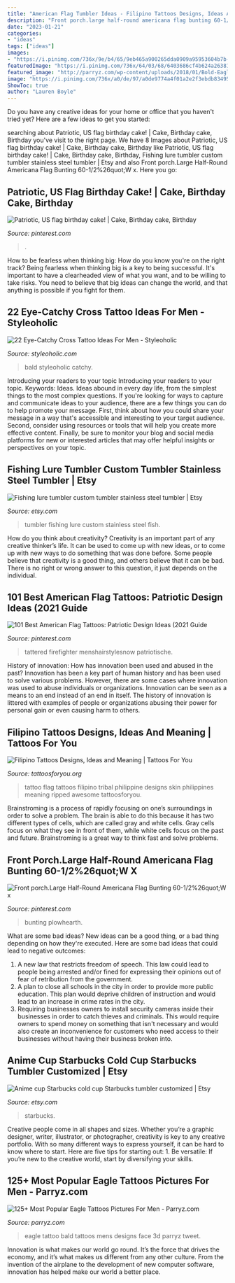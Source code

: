 ```yaml
---
title: "American Flag Tumbler Ideas - Filipino Tattoos Designs, Ideas And Meaning"
description: "Front porch.large half-round americana flag bunting 60-1/2%26quot;w x"
date: "2023-01-21"
categories:
- "ideas"
tags: ["ideas"]
images:
- "https://i.pinimg.com/736x/9e/b4/65/9eb465a900265dda0909a95953604b7b--american-flag-bunting-patriotic-bunting.jpg"
featuredImage: "https://i.pinimg.com/736x/64/03/68/6403686cf4b624a263819d76fbbf42f7--us-flags-birthday-cakes.jpg"
featured_image: "http://parryz.com/wp-content/uploads/2018/01/Bold-Eagle-Face-Tattoo.jpg"
image: "https://i.pinimg.com/736x/a0/de/97/a0de9774a4f01a2e2f3ebdb8349599d7.jpg"
ShowToc: true
author: "Lauren Boyle"
---
```



Do you have any creative ideas for your home or office that you haven't tried yet? Here are a few ideas to get you started: 

	

		
searching about Patriotic, US flag birthday cake! | Cake, Birthday cake, Birthday you've visit to the right page. We have 8 Images about Patriotic, US flag birthday cake! | Cake, Birthday cake, Birthday like Patriotic, US flag birthday cake! | Cake, Birthday cake, Birthday, Fishing lure tumbler custom tumbler stainless steel tumbler | Etsy and also Front porch.Large Half-Round Americana Flag Bunting 60-1/2%26quot;W x. Here you go:
		
    
## Patriotic, US Flag Birthday Cake! | Cake, Birthday Cake, Birthday

<img loading=lazy src="https://i.pinimg.com/736x/64/03/68/6403686cf4b624a263819d76fbbf42f7--us-flags-birthday-cakes.jpg" onerror="this.onerror=null;this.src='https://tse1.mm.bing.net/th?id=OIP.GB4M_tjmCrZ3ISeHXUDJvgHaJ7&amp;pid=15.1';" alt="Patriotic, US flag birthday cake! | Cake, Birthday cake, Birthday">

_Source: pinterest.com_

>. 

	

How to be fearless when thinking big: How do you know you're on the right track?
Being fearless when thinking big is a key to being successful. It's important to have a clearheaded view of what you want, and to be willing to take risks. You need to believe that big ideas can change the world, and that anything is possible if you fight for them.

    
## 22 Eye-Catchy Cross Tattoo Ideas For Men - Styleoholic

<img loading=lazy src="https://i.styleoholic.com/2017/03/15-an-eagle-and-cross-tattoo-on-an-arm.jpg" onerror="this.onerror=null;this.src='https://tse1.mm.bing.net/th?id=OIP.7tvOyhvQoUGfjZhpbnnL2wHaJ4&amp;pid=15.1';" alt="22 Eye-Catchy Cross Tattoo Ideas For Men - Styleoholic">

_Source: styleoholic.com_

>bald styleoholic catchy. 

	

Introducing your readers to your topic
Introducing your readers to your topic. Keywords: Ideas. Ideas abound in every day life, from the simplest things to the most complex questions. If you're looking for ways to capture and communicate ideas to your audience, there are a few things you can do to help promote your message. First, think about how you could share your message in a way that's accessible and interesting to your target audience. Second, consider using resources or tools that will help you create more effective content. Finally, be sure to monitor your blog and social media platforms for new or interested articles that may offer helpful insights or perspectives on your topic.

    
## Fishing Lure Tumbler Custom Tumbler Stainless Steel Tumbler | Etsy

<img loading=lazy src="https://i.etsystatic.com/23722783/r/il/783f56/2488460511/il_794xN.2488460511_q307.jpg" onerror="this.onerror=null;this.src='https://tse4.mm.bing.net/th?id=OIP.KFNoHDA7iQB491KQFjinDgHaJ4&amp;pid=15.1';" alt="Fishing lure tumbler custom tumbler stainless steel tumbler | Etsy">

_Source: etsy.com_

>tumbler fishing lure custom stainless steel fish. 

	

How do you think about creativity?
Creativity is an important part of any creative thinker’s life. It can be used to come up with new ideas, or to come up with new ways to do something that was done before. Some people believe that creativity is a good thing, and others believe that it can be bad. There is no right or wrong answer to this question, it just depends on the individual.

    
## 101 Best American Flag Tattoos: Patriotic Design Ideas (2021 Guide

<img loading=lazy src="https://i.pinimg.com/736x/a0/de/97/a0de9774a4f01a2e2f3ebdb8349599d7.jpg" onerror="this.onerror=null;this.src='https://tse4.mm.bing.net/th?id=OIP.lEafyl-5w-PEwZoxMAxfCQHaFS&amp;pid=15.1';" alt="101 Best American Flag Tattoos: Patriotic Design Ideas (2021 Guide">

_Source: pinterest.com_

>tattered firefighter menshairstylesnow patriotische. 

	

History of innovation: How has innovation been used and abused in the past?
Innovation has been a key part of human history and has been used to solve various problems. However, there are some cases where innovation was used to abuse individuals or organizations. Innovation can be seen as a means to an end instead of an end in itself. The history of innovation is littered with examples of people or organizations abusing their power for personal gain or even causing harm to others.

    
## Filipino Tattoos Designs, Ideas And Meaning | Tattoos For You

<img loading=lazy src="https://www.tattoosforyou.org/wp-content/uploads/2016/05/Filipino-Flag-Tattoo.jpg" onerror="this.onerror=null;this.src='https://tse1.mm.bing.net/th?id=OIP.ysTpcGWQm-q2K0sgHDgzqgHaJ4&amp;pid=15.1';" alt="Filipino Tattoos Designs, Ideas and Meaning | Tattoos For You">

_Source: tattoosforyou.org_

>tattoo flag tattoos filipino tribal philippine designs skin philippines meaning ripped awesome tattoosforyou. 

	

Brainstroming is a process of rapidly focusing on one’s surroundings in order to solve a problem. The brain is able to do this because it has two different types of cells, which are called gray and white cells. Gray cells focus on what they see in front of them, while white cells focus on the past and future. Brainstroming is a great way to think fast and solve problems.

    
## Front Porch.Large Half-Round Americana Flag Bunting 60-1/2%26quot;W X

<img loading=lazy src="https://i.pinimg.com/736x/9e/b4/65/9eb465a900265dda0909a95953604b7b--american-flag-bunting-patriotic-bunting.jpg" onerror="this.onerror=null;this.src='https://tse1.mm.bing.net/th?id=OIP.XGcWwzG-zX3x4iHJxfCm2AHaIJ&amp;pid=15.1';" alt="Front porch.Large Half-Round Americana Flag Bunting 60-1/2%26quot;W x">

_Source: pinterest.com_

>bunting plowhearth. 

	

What are some bad ideas?
New ideas can be a good thing, or a bad thing depending on how they're executed. Here are some bad ideas that could lead to negative outcomes: 
1. A new law that restricts freedom of speech. This law could lead to people being arrested and/or fined for expressing their opinions out of fear of retribution from the government. 
2. A plan to close all schools in the city in order to provide more public education. This plan would deprive children of instruction and would lead to an increase in crime rates in the city. 
3. Requiring businesses owners to install security cameras inside their businesses in order to catch thieves and criminals. This would require owners to spend money on something that isn't necessary and would also create an inconvenience for customers who need access to their businesses without having their business broken into. 

    
## Anime Cup Starbucks Cold Cup Starbucks Tumbler Customized | Etsy

<img loading=lazy src="https://i.etsystatic.com/25313998/r/il/cc2dc8/2650989677/il_794xN.2650989677_p8xx.jpg" onerror="this.onerror=null;this.src='https://tse1.mm.bing.net/th?id=OIP.sJsUsz62-vjCiTBjPsEN9gHaJ4&amp;pid=15.1';" alt="Anime cup Starbucks cold cup Starbucks tumbler customized | Etsy">

_Source: etsy.com_

>starbucks. 

	

Creative people come in all shapes and sizes. Whether you’re a graphic designer, writer, illustrator, or photographer, creativity is key to any creative portfolio. With so many different ways to express yourself, it can be hard to know where to start. Here are five tips for starting out: 1. Be versatile: If you’re new to the creative world, start by diversifying your skills.

    
## 125+ Most Popular Eagle Tattoos Pictures For Men - Parryz.com

<img loading=lazy src="http://parryz.com/wp-content/uploads/2018/01/Bold-Eagle-Face-Tattoo.jpg" onerror="this.onerror=null;this.src='https://tse1.mm.bing.net/th?id=OIP.wQtHclxvzE3Fdcm8TMmB6QHaHa&amp;pid=15.1';" alt="125+ Most Popular Eagle Tattoos Pictures For Men - Parryz.com">

_Source: parryz.com_

>eagle tattoo bald tattoos mens designs face 3d parryz tweet. 

	

Innovation is what makes our world go round. It’s the force that drives the economy, and it’s what makes us different from any other culture. From the invention of the airplane to the development of new computer software, innovation has helped make our world a better place.


